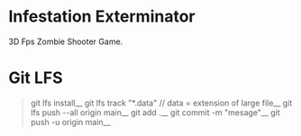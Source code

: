 # Infestation Exterminator
 3D Fps Zombie Shooter Game.

# Git LFS
> git lfs install__
> git lfs track "*.data" // data = extension of large file__
> git lfs push --all origin main__
> git add .__
> git commit -m "mesage"__
> git push -u origin main__